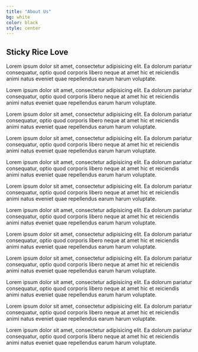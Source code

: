 ```yaml
---
title: "About Us"
bg: white
color: black
style: center
---
```


## Sticky Rice Love

<span class="fa-stack subtlecircle" style="font-size:100px; background:rgba(255,166,0,0.1)">
  <i class="fa fa-circle fa-stack-2x text-white"></i>
  <i class="fa fa-venus-mars fa-stack-1x text-orange"></i>
</span>

Lorem ipsum dolor sit amet, consectetur adipisicing elit. Ea dolorum pariatur consequatur, optio quod corporis libero neque at amet hic et reiciendis animi natus eveniet quae repellendus earum harum voluptate.

Lorem ipsum dolor sit amet, consectetur adipisicing elit. Ea dolorum pariatur consequatur, optio quod corporis libero neque at amet hic et reiciendis animi natus eveniet quae repellendus earum harum voluptate.

Lorem ipsum dolor sit amet, consectetur adipisicing elit. Ea dolorum pariatur consequatur, optio quod corporis libero neque at amet hic et reiciendis animi natus eveniet quae repellendus earum harum voluptate.

Lorem ipsum dolor sit amet, consectetur adipisicing elit. Ea dolorum pariatur consequatur, optio quod corporis libero neque at amet hic et reiciendis animi natus eveniet quae repellendus earum harum voluptate.

Lorem ipsum dolor sit amet, consectetur adipisicing elit. Ea dolorum pariatur consequatur, optio quod corporis libero neque at amet hic et reiciendis animi natus eveniet quae repellendus earum harum voluptate.

Lorem ipsum dolor sit amet, consectetur adipisicing elit. Ea dolorum pariatur consequatur, optio quod corporis libero neque at amet hic et reiciendis animi natus eveniet quae repellendus earum harum voluptate.

Lorem ipsum dolor sit amet, consectetur adipisicing elit. Ea dolorum pariatur consequatur, optio quod corporis libero neque at amet hic et reiciendis animi natus eveniet quae repellendus earum harum voluptate.

Lorem ipsum dolor sit amet, consectetur adipisicing elit. Ea dolorum pariatur consequatur, optio quod corporis libero neque at amet hic et reiciendis animi natus eveniet quae repellendus earum harum voluptate.

Lorem ipsum dolor sit amet, consectetur adipisicing elit. Ea dolorum pariatur consequatur, optio quod corporis libero neque at amet hic et reiciendis animi natus eveniet quae repellendus earum harum voluptate.

Lorem ipsum dolor sit amet, consectetur adipisicing elit. Ea dolorum pariatur consequatur, optio quod corporis libero neque at amet hic et reiciendis animi natus eveniet quae repellendus earum harum voluptate.

Lorem ipsum dolor sit amet, consectetur adipisicing elit. Ea dolorum pariatur consequatur, optio quod corporis libero neque at amet hic et reiciendis animi natus eveniet quae repellendus earum harum voluptate.

Lorem ipsum dolor sit amet, consectetur adipisicing elit. Ea dolorum pariatur consequatur, optio quod corporis libero neque at amet hic et reiciendis animi natus eveniet quae repellendus earum harum voluptate.

